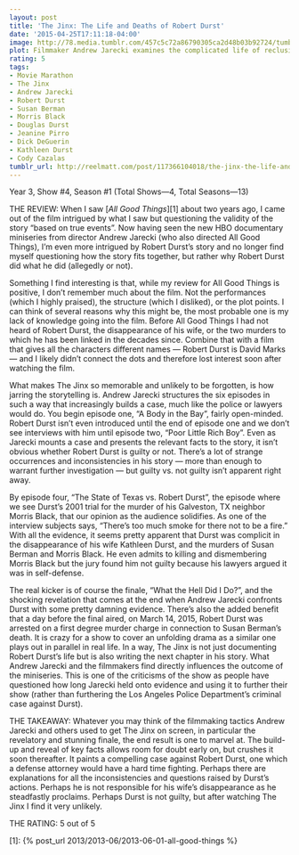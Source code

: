 ```yaml
---
layout: post
title: 'The Jinx: The Life and Deaths of Robert Durst'
date: '2015-04-25T17:11:18-04:00'
image: http://78.media.tumblr.com/457c5c72a86790305ca2d48b03b92724/tumblr_inline_nmuvv2cNZt1r46ger_250.jpg
plot: Filmmaker Andrew Jarecki examines the complicated life of reclusive real estate icon, Robert Durst, the key suspect in a series of unsolved crimes.
rating: 5
tags:
- Movie Marathon
- The Jinx
- Andrew Jarecki
- Robert Durst
- Susan Berman
- Morris Black
- Douglas Durst
- Jeanine Pirro
- Dick DeGuerin
- Kathleen Durst
- Cody Cazalas
tumblr_url: http://reelmatt.com/post/117366104018/the-jinx-the-life-and-deaths-of-robert-durst
---
```

Year 3, Show #4, Season #1 (Total Shows—4, Total Seasons—13)

THE REVIEW: When I saw [*All Good Things*][1] about two years ago, I came out of the film intrigued by what I saw but questioning the validity of the story “based on true events”. Now having seen the new HBO documentary miniseries from director Andrew Jarecki (who also directed All Good Things), I’m even more intrigued by Robert Durst’s story and no longer find myself questioning how the story fits together, but rather why Robert Durst did what he did (allegedly or not).

Something I find interesting is that, while my review for All Good Things is positive, I don’t remember much about the film. Not the performances (which I highly praised), the structure (which I disliked), or the plot points. I can think of several reasons why this might be, the most probable one is my lack of knowledge going into the film. Before All Good Things I had not heard of Robert Durst, the disappearance of his wife, or the two murders to which he has been linked in the decades since. Combine that with a film that gives all the characters different names — Robert Durst is David Marks — and I likely didn’t connect the dots and therefore lost interest soon after watching the film.

What makes The Jinx so memorable and unlikely to be forgotten, is how jarring the storytelling is. Andrew Jarecki structures the six episodes in such a way that increasingly builds a case, much like the police or lawyers would do. You begin episode one, “A Body in the Bay”, fairly open-minded. Robert Durst isn’t even introduced until the end of episode one and we don’t see interviews with him until episode two, “Poor Little Rich Boy”. Even as Jarecki mounts a case and presents the relevant facts to the story, it isn’t obvious whether Robert Durst is guilty or not. There’s a lot of strange occurrences and inconsistencies in his story — more than enough to warrant further investigation — but guilty vs. not guilty isn’t apparent right away.

By episode four, “The State of Texas vs. Robert Durst”, the episode where we see Durst’s 2001 trial for the murder of his Galveston, TX neighbor Morris Black, that our opinion as the audience solidifies. As one of the interview subjects says, “There’s too much smoke for there not to be a fire.” With all the evidence, it seems pretty apparent that Durst was complicit in the disappearance of his wife Kathleen Durst, and the murders of Susan Berman and Morris Black. He even admits to killing and dismembering Morris Black but the jury found him not guilty because his lawyers argued it was in self-defense.

The real kicker is of course the finale, “What the Hell Did I Do?”, and the shocking revelation that comes at the end when Andrew Jarecki confronts Durst with some pretty damning evidence. There’s also the added benefit that a day before the final aired, on March 14, 2015, Robert Durst was arrested on a first degree murder charge in connection to Susan Berman’s death. It is crazy for a show to cover an unfolding drama as a similar one plays out in parallel in real life. In a way, The Jinx is not just documenting Robert Durst’s life but is also writing the next chapter in his story. What Andrew Jarecki and the filmmakers find directly influences the outcome of the miniseries. This is one of the criticisms of the show as people have questioned how long Jarecki held onto evidence and using it to further their show (rather than furthering the Los Angeles Police Department’s criminal case against Durst).

THE TAKEAWAY: Whatever you may think of the filmmaking tactics Andrew Jarecki and others used to get The Jinx on screen, in particular the revelatory and stunning finale, the end result is one to marvel at. The build-up and reveal of key facts allows room for doubt early on, but crushes it soon thereafter. It paints a compelling case against Robert Durst, one which a defense attorney would have a hard time fighting. Perhaps there are explanations for all the inconsistencies and questions raised by Durst’s actions. Perhaps he is not responsible for his wife’s disappearance as he steadfastly proclaims. Perhaps Durst is not guilty, but after watching The Jinx I find it very unlikely.

THE RATING: 5 out of 5

[1]: {% post_url 2013/2013-06/2013-06-01-all-good-things %}